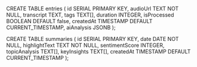 CREATE TABLE entries (
  id SERIAL PRIMARY KEY,
  audioUrl TEXT NOT NULL,
  transcript TEXT,
  tags TEXT[],
  duration INTEGER,
  isProcessed BOOLEAN DEFAULT false,
  createdAt TIMESTAMP DEFAULT CURRENT_TIMESTAMP,
  aiAnalysis JSONB
);

CREATE TABLE summaries (
  id SERIAL PRIMARY KEY,
  date DATE NOT NULL,
  highlightText TEXT NOT NULL,
  sentimentScore INTEGER,
  topicAnalysis TEXT[],
  keyInsights TEXT[],
  createdAt TIMESTAMP DEFAULT CURRENT_TIMESTAMP
);